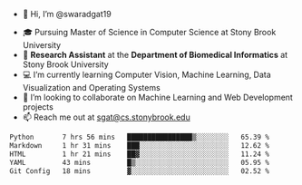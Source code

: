 - 👋 Hi, I’m @swaradgat19
<!-- - 👀 I’m interested in  -->
- 🎓 Pursuing Master of Science in Computer Science at Stony Brook University
- :microscope: **Research Assistant** at the **Department of Biomedical Informatics** at Stony Brook University 
- 💻 I’m currently learning Computer Vision, Machine Learning, Data Visualization and Operating Systems
- 💞️ I’m looking to collaborate on Machine Learning and Web Development projects 
- 📫 Reach me out at sgat@cs.stonybrook.edu

<!--START_SECTION:waka-->

```txt
Python       7 hrs 56 mins   ████████████████▒░░░░░░░░   65.39 %
Markdown     1 hr 31 mins    ███░░░░░░░░░░░░░░░░░░░░░░   12.62 %
HTML         1 hr 21 mins    ██▓░░░░░░░░░░░░░░░░░░░░░░   11.24 %
YAML         43 mins         █▒░░░░░░░░░░░░░░░░░░░░░░░   05.95 %
Git Config   18 mins         ▓░░░░░░░░░░░░░░░░░░░░░░░░   02.52 %
```

<!--END_SECTION:waka-->

<!---
swaradgat19/swaradgat19 is a ✨ special ✨ repository because its `README.md` (this file) appears on your GitHub profile.
You can click the Preview link to take a look at your changes.
--->
